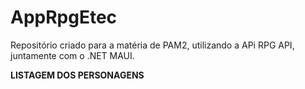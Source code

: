 # AppRpgEtec

Repositório criado para a matéria de PAM2, utilizando a APi RPG API, juntamente com o .NET MAUI.

**LISTAGEM DOS PERSONAGENS**
